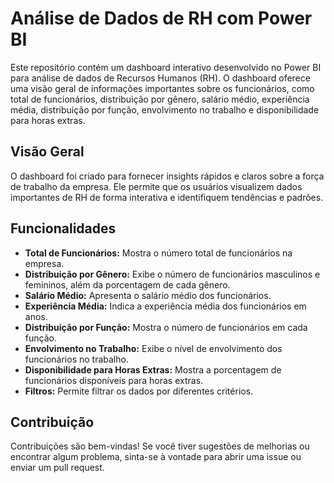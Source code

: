# Análise de Dados de RH com Power BI

Este repositório contém um dashboard interativo desenvolvido no Power BI para análise de dados de Recursos Humanos (RH). O dashboard oferece uma visão geral de informações importantes sobre os funcionários, como total de funcionários, distribuição por gênero, salário médio, experiência média, distribuição por função, envolvimento no trabalho e disponibilidade para horas extras.

## Visão Geral

O dashboard foi criado para fornecer insights rápidos e claros sobre a força de trabalho da empresa. Ele permite que os usuários visualizem dados importantes de RH de forma interativa e identifiquem tendências e padrões.

## Funcionalidades

* **Total de Funcionários:** Mostra o número total de funcionários na empresa.
* **Distribuição por Gênero:** Exibe o número de funcionários masculinos e femininos, além da porcentagem de cada gênero.
* **Salário Médio:** Apresenta o salário médio dos funcionários.
* **Experiência Média:** Indica a experiência média dos funcionários em anos.
* **Distribuição por Função:** Mostra o número de funcionários em cada função.
* **Envolvimento no Trabalho:** Exibe o nível de envolvimento dos funcionários no trabalho.
* **Disponibilidade para Horas Extras:** Mostra a porcentagem de funcionários disponíveis para horas extras.
* **Filtros:** Permite filtrar os dados por diferentes critérios.


## Contribuição

Contribuições são bem-vindas! Se você tiver sugestões de melhorias ou encontrar algum problema, sinta-se à vontade para abrir uma issue ou enviar um pull request.
